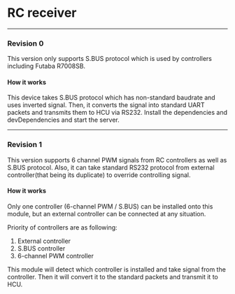 # RC receiver
------
### Revision 0

This version only supports S.BUS protocol which is used by controllers
including Futaba R7008SB.

#### How it works
This device takes S.BUS protocol which has non-standard baudrate and uses inverted signal.
Then, it converts the signal into standard UART packets and transmits them to HCU via RS232.
Install the dependencies and devDependencies and start the server.

-------
### Revision 1
This version supports 6 channel PWM signals from RC controllers as well as S.BUS protocol.
Also, it can take standard RS232 protocol from external controller(that being its duplicate)
to override controlling signal.



#### How it works
Only one controller (6-channel PWM / S.BUS) can be installed onto this module,
but an external controller can be connected at any situation.

Priority of controllers are as following:
1. External controller
2. S.BUS controller
3. 6-channel PWM controller

This module will detect which controller is installed and take signal from the controller.
Then it will convert it to the standard packets and transmit it to HCU.
